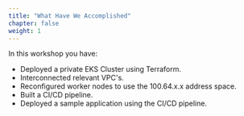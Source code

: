 ```yaml
---
title: "What Have We Accomplished"
chapter: false
weight: 1
---
```


In this workshop you have:

- Deployed a private EKS Cluster using Terraform.
- Interconnected relevant VPC's.
- Reconfigured worker nodes to use the 100.64.x.x address space.
- Built a CI/CD pipeline.
- Deployed a sample application using the CI/CD pipeline.
